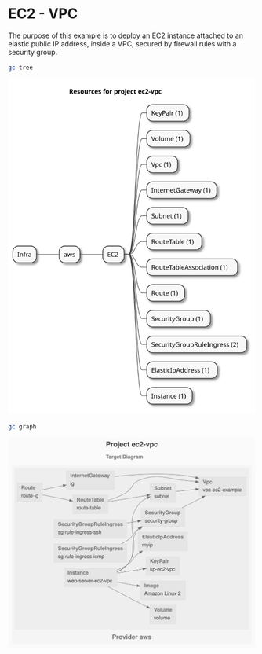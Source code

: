 # EC2 - VPC

The purpose of this example is to deploy an EC2 instance attached to an elastic public IP address, inside a VPC, secured by firewall rules with a security group.

```sh
gc tree
```

![resources-mindmap](./artifacts/resources-mindmap.svg)

```sh
gc graph
```

![diagram-target.svg](./artifacts/diagram-target.svg)
